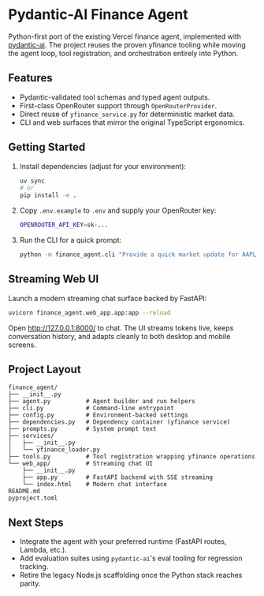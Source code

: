 # Pydantic-AI Finance Agent

Python-first port of the existing Vercel finance agent, implemented with
[pydantic-ai](https://github.com/pydantic/pydantic-ai). The project reuses the proven
yfinance tooling while moving the agent loop, tool registration, and orchestration entirely
into Python.

## Features
- Pydantic-validated tool schemas and typed agent outputs.
- First-class OpenRouter support through `OpenRouterProvider`.
- Direct reuse of `yfinance_service.py` for deterministic market data.
- CLI and web surfaces that mirror the original TypeScript ergonomics.

## Getting Started
1. Install dependencies (adjust for your environment):
   ```bash
   uv sync
   # or
   pip install -e .
   ```
2. Copy `.env.example` to `.env` and supply your OpenRouter key:
   ```bash
   OPENROUTER_API_KEY=sk-...
   ```
3. Run the CLI for a quick prompt:
   ```bash
   python -m finance_agent.cli "Provide a quick market update for AAPL over the last month."
   ```

## Streaming Web UI
Launch a modern streaming chat surface backed by FastAPI:
```bash
uvicorn finance_agent.web_app.app:app --reload
```
Open http://127.0.0.1:8000/ to chat. The UI streams tokens live, keeps conversation history,
and adapts cleanly to both desktop and mobile screens.

## Project Layout
```
finance_agent/
├── __init__.py
├── agent.py          # Agent builder and run helpers
├── cli.py            # Command-line entrypoint
├── config.py         # Environment-backed settings
├── dependencies.py   # Dependency container (yfinance service)
├── prompts.py        # System prompt text
├── services/
│   ├── __init__.py
│   └── yfinance_loader.py
├── tools.py          # Tool registration wrapping yfinance operations
└── web_app/          # Streaming chat UI
    ├── __init__.py
    ├── app.py        # FastAPI backend with SSE streaming
    └── index.html    # Modern chat interface
README.md
pyproject.toml
```

## Next Steps
- Integrate the agent with your preferred runtime (FastAPI routes, Lambda, etc.).
- Add evaluation suites using `pydantic-ai`'s eval tooling for regression tracking.
- Retire the legacy Node.js scaffolding once the Python stack reaches parity.
